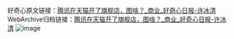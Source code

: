 好奇心原文链接：[腾讯在天猫开了旗舰店，图啥？_商业_好奇心日报-许冰清](https://www.qdaily.com/articles/7382.html)
WebArchive归档链接：[腾讯在天猫开了旗舰店，图啥？_商业_好奇心日报-许冰清](http://web.archive.org/web/20190623172320/https://www.qdaily.com/articles/7382.html)
![image](http://ww3.sinaimg.cn/large/007d5XDply1g3wjf49n6wj30u0302b29)